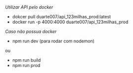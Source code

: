 *Utilizar API pelo docker*

- dokcer pull duarte007/api_123milhas_prod:latest
- docker run -p 4000:4000 duarte007/api_123milhas_prod

*Caso não possua docker*

- npm run dev (para rodar com nodemon)

ou

- npm run build
- npm run prod